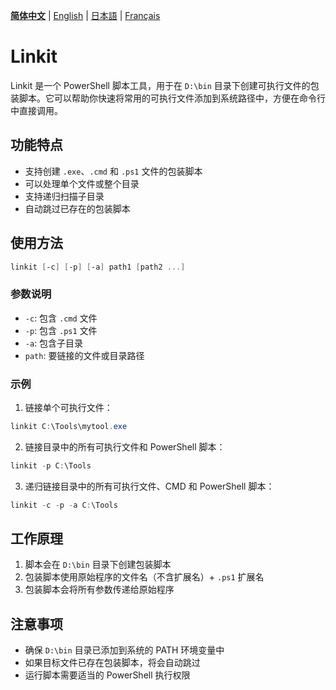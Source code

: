 **[简体中文](README.md)** | [English](README.en.md) | [日本語](README.jp.md) | [Français](README.fr.md)

# Linkit

Linkit 是一个 PowerShell 脚本工具，用于在 `D:\bin` 目录下创建可执行文件的包装脚本。它可以帮助你快速将常用的可执行文件添加到系统路径中，方便在命令行中直接调用。

## 功能特点

- 支持创建 `.exe`、`.cmd` 和 `.ps1` 文件的包装脚本
- 可以处理单个文件或整个目录
- 支持递归扫描子目录
- 自动跳过已存在的包装脚本

## 使用方法

```powershell
linkit [-c] [-p] [-a] path1 [path2 ...]
```

### 参数说明

- `-c`: 包含 `.cmd` 文件
- `-p`: 包含 `.ps1` 文件
- `-a`: 包含子目录
- `path`: 要链接的文件或目录路径

### 示例

1. 链接单个可执行文件：
```powershell
linkit C:\Tools\mytool.exe
```

2. 链接目录中的所有可执行文件和 PowerShell 脚本：
```powershell
linkit -p C:\Tools
```

3. 递归链接目录中的所有可执行文件、CMD 和 PowerShell 脚本：
```powershell
linkit -c -p -a C:\Tools
```

## 工作原理

1. 脚本会在 `D:\bin` 目录下创建包装脚本
2. 包装脚本使用原始程序的文件名（不含扩展名）+ `.ps1` 扩展名
3. 包装脚本会将所有参数传递给原始程序

## 注意事项

- 确保 `D:\bin` 目录已添加到系统的 PATH 环境变量中
- 如果目标文件已存在包装脚本，将会自动跳过
- 运行脚本需要适当的 PowerShell 执行权限

